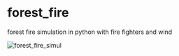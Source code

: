 # forest_fire
forest fire simulation in python with fire fighters and wind

![forest_fire_simul](https://user-images.githubusercontent.com/62544756/162573351-6d8e9212-c4e7-4480-a756-208f9956ca99.png)
